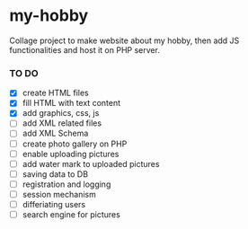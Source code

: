 # my-hobby
Collage project to make website about my hobby, then add JS functionalities and host it on PHP server.

### TO DO
- [x] create HTML files
- [x] fill HTML with text content
- [x] add graphics, css, js 
- [ ] add XML related files
- [ ] add XML Schema
- [ ] create photo gallery on PHP
- [ ] enable uploading pictures
- [ ] add water mark to uploaded pictures
- [ ] saving data to DB
- [ ] registration and logging 
- [ ] session mechanism
- [ ] differiating users
- [ ] search engine for pictures 
